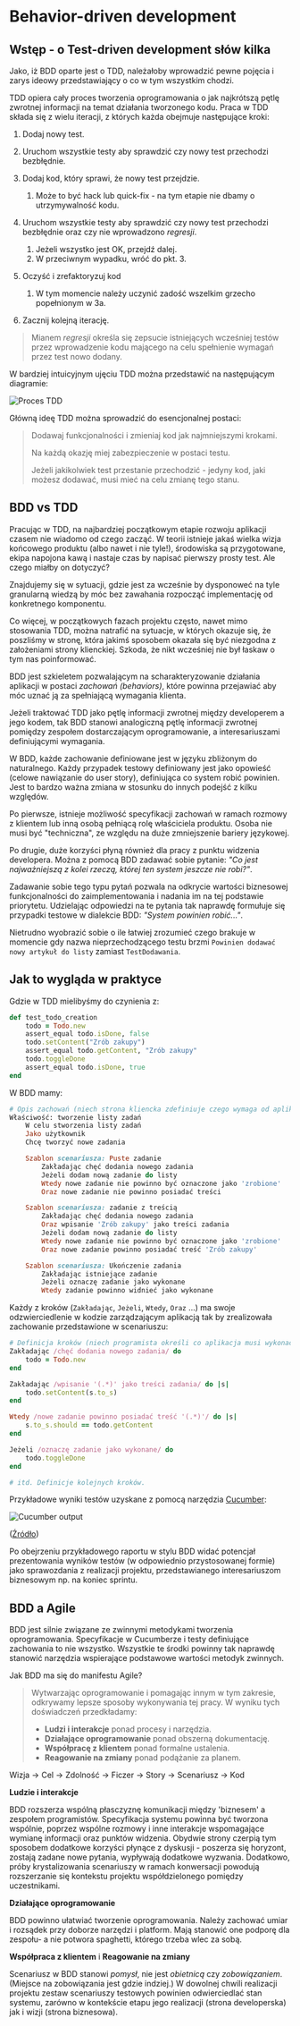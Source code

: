 Behavior-driven development
===

Wstęp - o Test-driven development słów kilka
---

Jako, iż BDD oparte jest o TDD, należałoby wprowadzić pewne pojęcia i zarys ideowy przedstawiający o co w tym wszystkim
chodzi.

TDD opiera cały proces tworzenia oprogramowania o jak najkrótszą pętlę zwrotnej informacji na temat działania
tworzonego kodu.
Praca w TDD składa się z wielu iteracji, z których każda obejmuje następujące kroki:

1. Dodaj nowy test.
2. Uruchom wszystkie testy aby sprawdzić czy nowy test przechodzi bezbłędnie.
3. Dodaj kod, który sprawi, że nowy test przejdzie.

    1. Może to być hack lub quick-fix - na tym etapie nie dbamy o utrzymywalność kodu.

4. Uruchom wszystkie testy aby sprawdzić czy nowy test przechodzi bezbłędnie oraz czy nie wprowadzono *regresji*.

    1. Jeżeli wszystko jest OK, przejdź dalej.
    2. W przeciwnym wypadku, wróć do pkt. 3.

5. Oczyść i zrefaktoryzuj kod

    1. W tym momencie należy uczynić zadość wszelkim grzecho popełnionym w 3a.

6. Zacznij kolejną iterację.

> Mianem *regresji* określa się zepsucie istniejących wcześniej testów przez wprowadzenie kodu mającego na celu spełnienie
wymagań przez test nowo dodany.

W bardziej intuicyjnym ujęciu TDD można przedstawić na następującym diagramie:

![Proces TDD](assets/tdd.png)


Główną ideę TDD można sprowadzić do esencjonalnej postaci:

> Dodawaj funkcjonalności i zmieniaj kod jak najmniejszymi krokami.
>
> Na każdą okazję miej zabezpieczenie w postaci testu.
>
> Jeżeli jakikolwiek test przestanie przechodzić - jedyny kod, jaki możesz dodawać, musi mieć na celu zmianę tego stanu.

BDD vs TDD
---

Pracując w TDD, na najbardziej początkowym etapie rozwoju aplikacji czasem nie wiadomo od czego zacząć.
W teorii istnieje jakaś wielka wizja końcowego produktu (albo nawet i nie tyle!), środowiska są przygotowane, ekipa
napojona kawą i nastaje czas by napisać pierwszy prosty test.
Ale czego miałby on dotyczyć?

Znajdujemy się w sytuacji, gdzie jest za wcześnie by dysponoweć na tyle granularną wiedzą by móc bez zawahania rozpocząć
implementację od konkretnego komponentu.

Co więcej, w początkowych fazach projektu często, nawet mimo stosowania TDD, można natrafić na sytuacje, w których
okazuje się, że poszliśmy w stronę, która jakimś sposobem okazała się być niezgodna z założeniami strony klienckiej.
Szkoda, że nikt wcześniej nie był łaskaw o tym nas poinformować.

BDD jest szkieletem pozwalającym na scharakteryzowanie działania aplikacji w postaci *zachowań (behaviors)*, które
powinna przejawiać aby móc uznać ją za spełniającą wymagania klienta.

Jeżeli traktować TDD jako pętlę informacji zwrotnej między developerem a jego kodem, tak BDD stanowi analogiczną pętlę
informacji zwrotnej pomiędzy zespołem dostarczającym oprogramowanie, a interesariuszami definiującymi wymagania.

W BDD, każde zachowanie definiowane jest w języku zbliżonym do naturalnego. Każdy przypadek testowy definiowany jest
jako opowieść (celowe nawiązanie do user story), definiująca co system robić powinien. Jest to bardzo ważna zmiana w
stosunku do innych podejść z kilku względów.

Po pierwsze, istnieje możliwość specyfikacji zachowań w ramach rozmowy z klientem lub inną osobą pełniącą rolę
właściciela produktu.
Osoba nie musi być "techniczna", ze względu na duże zmniejszenie bariery językowej.

Po drugie, duże korzyści płyną również dla pracy z punktu widzenia developera.
Można z pomocą BDD zadawać sobie pytanie: _"Co jest najważniejszą z kolei rzeczą, której ten system jeszcze nie robi?"_.

Zadawanie sobie tego typu pytań pozwala na odkrycie wartości biznesowej funkcjonalności do zaimplementowania i nadania
im na tej podstawie priorytetu. 
Udzielając odpowiedzi na te pytania tak naprawdę formułuje się przypadki testowe w dialekcie BDD:
_"System powinien robić..."_.

Nietrudno wyobrazić sobie o ile łatwiej zrozumieć czego brakuje w momencie gdy nazwa nieprzechodzącego testu brzmi
`Powinien dodawać nowy artykuł do listy` zamiast `TestDodawania`.


Jak to wygląda w praktyce
---

Gdzie w TDD mielibyśmy do czynienia z:

```ruby
def test_todo_creation
    todo = Todo.new
    assert_equal todo.isDone, false
    todo.setContent("Zrób zakupy")
    assert_equal todo.getContent, "Zrób zakupy"
    todo.toggleDone
    assert_equal todo.isDone, true
end
```

W BDD mamy:

```ruby
# Opis zachowań (niech strona kliencka zdefiniuje czego wymaga od aplikacji)
Właściwość: tworzenie listy zadań
    W celu stworzenia listy zadań
    Jako użytkownik
    Chcę tworzyć nowe zadania

    Szablon scenariusza: Puste zadanie
        Zakładając chęć dodania nowego zadania
        Jeżeli dodam nową zadanie do listy
        Wtedy nowe zadanie nie powinno być oznaczone jako 'zrobione'
        Oraz nowe zadanie nie powinno posiadać treści

    Szablon scenariusza: zadanie z treścią
        Zakładając chęć dodania nowego zadania
        Oraz wpisanie 'Zrób zakupy' jako treści zadania
        Jeżeli dodam nową zadanie do listy
        Wtedy nowe zadanie nie powinno być oznaczone jako 'zrobione'
        Oraz nowe zadanie powinno posiadać treść 'Zrób zakupy'

    Szablon scenariusza: Ukończenie zadania
        Zakładając istniejące zadanie
        Jeżeli oznaczę zadanie jako wykonane
        Wtedy zadanie powinno widnieć jako wykonane
```

Każdy z kroków (`Zakładając`, `Jeżeli`, `Wtedy`, `Oraz` ...) ma swoje odzwierciedlenie w kodzie zarządzającym
aplikacją tak by zrealizowała zachowanie przedstawione w scenariuszu:

```ruby
# Definicja kroków (niech programista określi co aplikacja musi wykonać by zrealizować dane zachowanie)
Zakładając /chęć dodania nowego zadania/ do
    todo = Todo.new
end

Zakładając /wpisanie '(.*)' jako treści zadania/ do |s|
    todo.setContent(s.to_s)
end

Wtedy /nowe zadanie powinno posiadać treść '(.*)'/ do |s|
    s.to_s.should == todo.getContent
end

Jeżeli /oznaczę zadanie jako wykonane/ do
    todo.toggleDone
end

# itd. Definicje kolejnych kroków.
```

Przykładowe wyniki testów uzyskane z pomocą narzędzia [Cucumber](http://cukes.info/):

![Cucumber output](http://1.bp.blogspot.com/_X3kaawac_g4/S69i_yGY6OI/AAAAAAAAAzA/njwSl_k0cgE/s1600/Cucumber_Report.png)

([Źródło](http://blog.jonasbandi.net/2010/03/classifying-bdd-tools-unit-test-driven.html))

Po obejrzeniu przykładowego raportu w stylu BDD widać potencjał prezentowania wyników testów (w odpowiednio
przystosowanej formie) jako sprawozdania z realizacji projektu, przedstawianego interesariuszom biznesowym np. na koniec
sprintu.

BDD a Agile
---

BDD jest silnie związane ze zwinnymi metodykami tworzenia oprogramowania.
Specyfikacje w Cucumberze i testy definiujące zachowania to nie wszystko.
Wszystkie te środki powinny tak naprawdę stanowić narzędzia wspierające podstawowe wartości metodyk zwinnych.

Jak BDD ma się do manifestu Agile?

> Wytwarzając oprogramowanie i pomagając innym w tym zakresie, odkrywamy lepsze sposoby wykonywania tej pracy.
> W wyniku tych doświadczeń przedkładamy:
>
> * **Ludzi i interakcje** ponad procesy i narzędzia.
> * **Działające oprogramowanie** ponad obszerną dokumentację.
> * **Współpracę z klientem** ponad formalne ustalenia.
> * **Reagowanie na zmiany** ponad podążanie za planem.

Wizja -> Cel -> Zdolność -> Ficzer -> Story -> Scenariusz -> Kod

**Ludzie i interakcje**

BDD rozszerza wspólną płasczyznę komunikacji między 'biznesem' a zespołem programistów.
Specyfikacja systemu powinna być tworzona wspólnie, poprzez wspólne rozmowy i inne interakcje wspomagające wymianę
informacji oraz punktów widzenia. Obydwie strony czerpią tym sposobem dodatkowe korzyści płynące z dyskusji -
poszerza się horyzont, zostają zadane nowe pytania, wypływają dodatkowe wyzwania. Dodatkowo, próby krystalizowania
scenariuszy w ramach konwersacji powodują rozszerzanie się kontekstu projektu współdzielonego pomiędzy uczestnikami.

**Działające oprogramowanie**

BDD powinno ułatwiać tworzenie oprogramowania. Należy zachować umiar i rozsądek przy 
doborze narzędzi i platform. Mają stanowić one podporę dla zespołu- a nie potwora spaghetti, którego trzeba wlec za sobą.

**Współpraca z klientem** i **Reagowanie na zmiany**

Scenariusz w BDD stanowi *pomysł*, nie jest *obietnicą* czy *zobowiązaniem*.
(Miejsce na zobowiązania jest gdzie indziej.)
W dowolnej chwili realizacji projektu zestaw scenariuszy testowych powinien odwierciedlać stan systemu, zarówno w
kontekście etapu jego realizacji (strona developerska) jak i wizji (strona biznesowa).